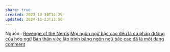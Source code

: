 ```yaml
---
share: true
created: 2023-10-30T14:29
updated: 2024-11-23T13:50
---
```

Nguồn:: [Revenge of the Nerds](http://www.paulgraham.com/icad.html?ref=blog.codinghorror.com)
[Mọi ngôn ngữ bậc cao đều là cú pháp đường của hợp ngữ](./M%E1%BB%8Di%20ng%C3%B4n%20ng%E1%BB%AF%20b%E1%BA%ADc%20cao%20%C4%91%E1%BB%81u%20l%C3%A0%20c%C3%BA%20ph%C3%A1p%20%C4%91%C6%B0%E1%BB%9Dng%20c%E1%BB%A7a%20h%E1%BB%A3p%20ng%E1%BB%AF.md)
[Bản thân việc lập trình bằng ngôn ngữ bậc cao đã là một dạng comment](../../../Kh%C3%A1i%20ni%E1%BB%87m%20c%C6%A1%20b%E1%BA%A3n%20v%C3%A0%20nguy%C3%AAn%20l%C3%BD%20l%E1%BA%ADp%20tr%C3%ACnh/Nguy%C3%AAn%20l%C3%BD/%C4%90%E1%BA%B7t%20t%C3%AAn%20bi%E1%BA%BFn,%20vi%E1%BA%BFt%20b%C3%ACnh%20lu%E1%BA%ADn/B%E1%BA%A3n%20th%C3%A2n%20vi%E1%BB%87c%20l%E1%BA%ADp%20tr%C3%ACnh%20b%E1%BA%B1ng%20ng%C3%B4n%20ng%E1%BB%AF%20b%E1%BA%ADc%20cao%20%C4%91%C3%A3%20l%C3%A0%20m%E1%BB%99t%20d%E1%BA%A1ng%20comment.md)